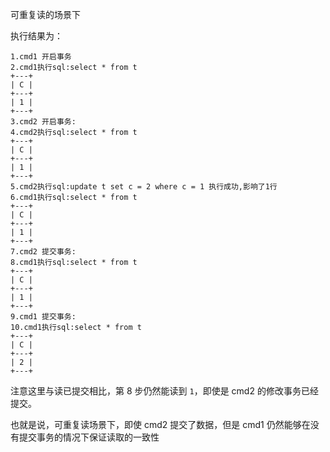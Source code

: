 可重复读的场景下

执行结果为：

```
1.cmd1 开启事务
2.cmd1执行sql:select * from t
+---+
| C |
+---+
| 1 |
+---+
3.cmd2 开启事务:
4.cmd2执行sql:select * from t
+---+
| C |
+---+
| 1 |
+---+
5.cmd2执行sql:update t set c = 2 where c = 1 执行成功,影响了1行
6.cmd1执行sql:select * from t
+---+
| C |
+---+
| 1 |
+---+
7.cmd2 提交事务:
8.cmd1执行sql:select * from t
+---+
| C |
+---+
| 1 |
+---+
9.cmd1 提交事务:
10.cmd1执行sql:select * from t
+---+
| C |
+---+
| 2 |
+---+
```

注意这里与读已提交相比，第 8 步仍然能读到 `1`，即使是 cmd2 的修改事务已经提交。

也就是说，可重复读场景下，即使 cmd2 提交了数据，但是 cmd1 仍然能够在没有提交事务的情况下保证读取的一致性
